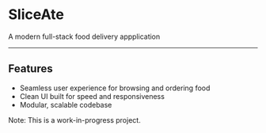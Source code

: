 # SliceAte

A modern full-stack food delivery appplication

---

## Features

- Seamless user experience for browsing and ordering food
- Clean UI built for speed and responsiveness
- Modular, scalable codebase

Note: This is a work-in-progress project.